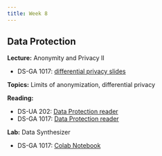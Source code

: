 ```yaml
---
title: Week 8
---
```


## Data Protection

**Lecture:** Anonymity and Privacy II

* DS-GA 1017: [differential privacy slides](../../../assets/7_8_Privacy_1017.pdf)

**Topics:** Limits of anonymization, differential privacy

**Reading:** 
* DS-UA 202: [Data Protection reader](../../../assets/data_protection_reader.pdf)
* DS-GA 1017: [Data Protection reader](../../../assets/protection_reader.pdf)

**Lab:** Data Synthesizer

* DS-GA 1017: [Colab Notebook](https://colab.research.google.com/drive/1B0L4-VJbTZanptPMml4i-H442EfG5noZ?usp=sharing)
